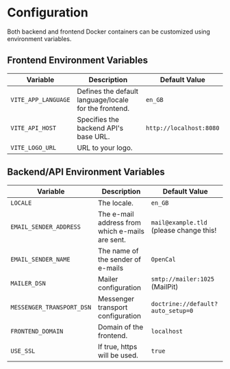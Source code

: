 # Configuration

Both backend and frontend Docker containers can be customized using environment variables.

## Frontend Environment Variables

| Variable            | Description                                           | Default Value           |
|---------------------|-------------------------------------------------------|-------------------------|
| `VITE_APP_LANGUAGE` | Defines the default language/locale for the frontend. | `en_GB`                 |
| `VITE_API_HOST`     | Specifies the backend API's base URL.                 | `http://localhost:8080` |
| `VITE_LOGO_URL`     | URL to your logo.                                     | <empty>                 |

## Backend/API Environment Variables

| Variable                  | Description                                     | Default Value                           |
|---------------------------|-------------------------------------------------|-----------------------------------------|
| `LOCALE`                  | The locale.                                     | `en_GB`                                 |
| `EMAIL_SENDER_ADDRESS`    | The e-mail address from which e-mails are sent. | `mail@example.tld` (please change this! |
| `EMAIL_SENDER_NAME`       | The name of the sender of e-mails               | `OpenCal`                               |
| `MAILER_DSN`              | Mailer configuration                            | `smtp://mailer:1025` (MailPit)          |
| `MESSENGER_TRANSPORT_DSN` | Messenger transport configuration               | `doctrine://default?auto_setup=0`       |
| `FRONTEND_DOMAIN`         | Domain of the frontend.                         | `localhost`                             |
| `USE_SSL`                 | If true, https will be used.                    | `true`                                  |
